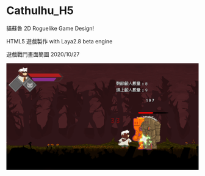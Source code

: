 # Cathulhu_H5

貓蘇魯 2D Roguelike Game Design!

HTML5 遊戲製作 with Laya2.8 beta engine

遊戲戰鬥畫面簡圖 2020/10/27

![image](https://github.com/NeeeeT/Cathulhu_H5/blob/master/title.png)
